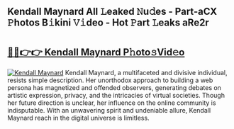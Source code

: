 ## Kendall Maynard All 𝙻eaked 𝙽u𝚍es - Part-aCX 𝙿hotos B𝚒kini 𝚅𝚒deo - Hot 𝙿art 𝙻eaks aRe2r

# <h2><a href="http://ld3wlp.urlbe.top/?page=Kendall+Maynard">🔗🔗👉👉 Kendall Maynard P𝚑oto𝚜Vid𝚎o</a></h2>

[![Kendall Maynard](https://i.imgur.com/eBuTRDB.gif)](http://ld3wlp.urlbe.top/?page=Kendall+Maynard)
Kendall Maynard, a multifaceted and divisive individual, resists simple description. Her unorthodox approach to building a web persona has magnetized and offended observers, generating debates on artistic expression, privacy, and the intricacies of virtual societies. Though her future direction is unclear, her influence on the online community is indisputable. With an unwavering spirit and undeniable allure, Kendall Maynard reach in the digital universe is limitless.

